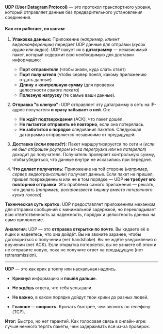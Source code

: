**UDP (User Datagram Protocol)** — это протокол транспортного уровня, который отправляет данные без предварительного установления соединения.

#### Как это работает, по шагам:
1. **Упаковка данных:** Приложение (*например, клиент видеоконференции*) передает UDP данные для отправки (*кусок аудио или видео*). UDP пакует их в **датаграмму** — независимый пакет, который содержит всю необходимую для доставки информацию:    
    - **Порт отправителя** (чтобы знали, куда слать ответ)        
    - **Порт получателя** (чтобы сервер понял, какому приложению отдать данные)  
    - **Длину** и **контрольную сумму** (для проверки целостности _самого пакета_)
    - **Полезную нагрузку** (те самые ваши данные).
    
2. **Отправка "в слепую":** UDP отправляет эту датаграмму в сеть на IP-адрес получателя **и сразу забывает о ней**. Он:    
    - **Не ждёт подтверждения** (ACK), что пакет дошёл.        
    - **Не пытается отправить её повторно**, если она потерялась.        
    - **Не заботится о порядке** следования пакетов. Следующая датаграмма отправляется независимо от предыдущей.
    
3. **Доставка (*если повезёт*):** Пакет маршрутизируется по сети и (*если не был отброшен роутером из-за перегрузки или не потерялся*) доходит до получателя. Получатель проверяет контрольную сумму, чтобы убедиться, что данные внутри не исказились при передаче.
    
4. **Что делает получатель:** Приложение на той стороне (*например, сервер видеотрансляции*) получает данные. Если пакет не пришел, пришел поврежденным или не в том порядке — UDP **не требует его повторной отправки**. Это проблема самого приложения — решать, что делать (*например, воспроизвести тишину вместо потерянного куска голоса*).

**Техническая суть кратко:** UDP предоставляет приложениям механизм для отправки сообщений с минимальной задержкой, но перекладывает всю ответственность за надежность, порядок и целостность данных на само приложение.

**Аналогия:** UDP — это **отправка открытки по почте**. Вы кидаете её в ящик и надеетесь, что она дойдёт. Вы не звоните заранее, чтобы договориться о получении (нет handshake). Вы не ждёте уведомления о вручении (нет ACK). Если открытка потеряется, вы не узнаете об этом и не отправите новую, пока не получите ответ на предыдущую (нет retransmission).

---
**UDP** — это как крик в толпу или наскальная надпись.

- **Крикнул** информацию и **пошёл дальше**.
    
- **Не ждёшь** ответа, что тебя услышали.
    
- **Не важно**, в каком порядке дойдут твои крики до разных людей.
    
- **Главное — скорость.** Кричать быстрее, чем звонить по телефону (TCP).    

**Итог:** Быстро, но нет гарантий. Как голосовая связь в онлайн-игре: лучше немного терять пакеты, чем задерживать всё из-за проверок.

